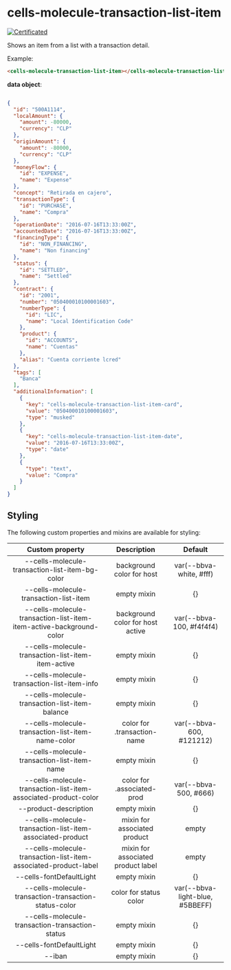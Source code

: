 # cells-molecule-transaction-list-item

[![Certificated](https://img.shields.io/badge/certificated-yes-brightgreen.svg)](http://bbva-files.s3.amazonaws.com/cells/bbva-catalog/index.html)

Shows an item from a list with a transaction detail.

Example:
```html
<cells-molecule-transaction-list-item></cells-molecule-transaction-list-item>
```

__data object__:
```json

{
  "id": "500A1114",
  "localAmount": {
    "amount": -80000,
    "currency": "CLP"
  },
  "originAmount": {
    "amount": -80000,
    "currency": "CLP"
  },
  "moneyFlow": {
    "id": "EXPENSE",
    "name": "Expense"
  },
  "concept": "Retirada en cajero",
  "transactionType": {
    "id": "PURCHASE",
    "name": "Compra"
  },
  "operationDate": "2016-07-16T13:33:00Z",
  "accountedDate": "2016-07-16T13:33:00Z",
  "financingType": {
    "id": "NON_FINANCING",
    "name": "Non financing"
  },
  "status": {
    "id": "SETTLED",
    "name": "Settled"
  },
  "contract": {
    "id": "2001",
    "number": "050400010100001603",
    "numberType": {
      "id": "LIC",
      "name": "Local Identification Code"
    },
    "product": {
      "id": "ACCOUNTS",
      "name": "Cuentas"
    },
    "alias": "Cuenta corriente lcred"
  },
  "tags": [
    "Banca"
  ],
  "additionalInformation": [
    {
      "key": "cells-molecule-transaction-list-item-card",
      "value": "050400010100001603",
      "type": "musked"
    },
    {
      "key": "cells-molecule-transaction-list-item-date",
      "value": "2016-07-16T13:33:00Z",
      "type": "date"
    },
    {
      "type": "text",
      "value": "Compra"
    }
  ]
}
```

## Styling

The following custom properties and mixins are available for styling:

| Custom property | Description     | Default        |
|:---------------:|:---------------:| :-------------:|
| --cells-molecule-transaction-list-item-bg-color | background color for host | var(--bbva-white, #fff) |
| --cells-molecule-transaction-list-item | empty mixin | {} |
| --cells-molecule-transaction-list-item-item-active-background-color     | background color for host active | var(--bbva-100, #f4f4f4) |
| --cells-molecule-transaction-list-item-item-active | empty mixin | {} |
| --cells-molecule-transaction-list-item-info | empty mixin | {} |
| --cells-molecule-transaction-list-item-balance | empty mixin | {} |
| --cells-molecule-transaction-list-item-name-color     | color for .transaction-name | var(--bbva-600, #121212) |
| --cells-molecule-transaction-list-item-name | empty mixin | {} |
| --cells-molecule-transaction-list-item-associated-product-color     | color for .associated-prod | var(--bbva-500, #666) |
| --product-description | empty mixin | {} |
| --cells-molecule-transaction-list-item-associated-product     | mixin for associated product | empty  |
| --cells-molecule-transaction-list-item-associated-product-label     | mixin for associated product label | empty  |
| --cells-fontDefaultLight | empty mixin | {} |
| --cells-molecule-transaction-transaction-status-color     | color for status color | var(--bbva-light-blue, #5BBEFF)  |
| --cells-molecule-transaction-transaction-status | empty mixin | {} |
| --cells-fontDefaultLight | empty mixin | {} |
| --iban | empty mixin | {} |
